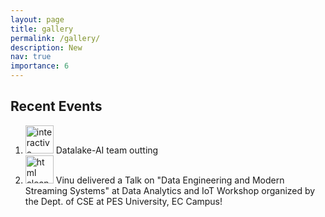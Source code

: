```yaml
---
layout: page
title: gallery
permalink: /gallery/
description: New
nav: true
importance: 6
---
```


<h2>Recent Events</h2>
<ol>
<li><img src="https://html-online.com/img/dlteam.jpeg" alt="interactive connection" width="45" /> Datalake-AI team outting</li>
<li><img src="https://html-online.com/img/pes.jpeg" alt="html cleaner" width="45" /> Vinu delivered a Talk on "Data Engineering and Modern Streaming Systems" at Data Analytics and IoT Workshop organized by the Dept. of CSE at PES University, EC Campus!</li>
</ol>


